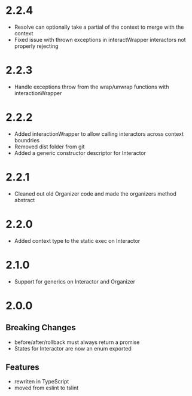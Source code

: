 # 2.2.4

* Resolve can optionally take a partial of the context to merge with the context
* Fixed issue with thrown exceptions in interactWrapper interactors not properly rejecting

# 2.2.3

* Handle exceptions throw from the wrap/unwrap functions with interactionWrapper

# 2.2.2

* Added interactionWrapper to allow calling interactors across context boundries
* Removed dist folder from git
* Added a generic constructor descriptor for Interactor

# 2.2.1

* Cleaned out old Organizer code and made the organizers method abstract

# 2.2.0

* Added context type to the static exec on Interactor

# 2.1.0

* Support for generics on Interactor and Organizer

# 2.0.0

## Breaking Changes

* before/after/rollback must always return a promise
* States for Interactor are now an enum exported

## Features

* rewriten in TypeScript
* moved from eslint to tslint
